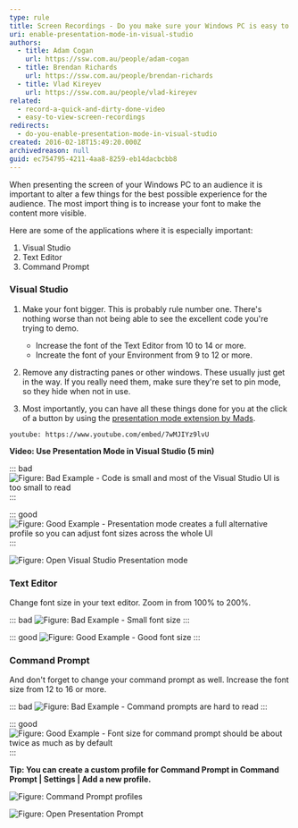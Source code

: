 ```yaml
---
type: rule
title: Screen Recordings - Do you make sure your Windows PC is easy to view?
uri: enable-presentation-mode-in-visual-studio
authors:
  - title: Adam Cogan
    url: https://ssw.com.au/people/adam-cogan
  - title: Brendan Richards
    url: https://ssw.com.au/people/brendan-richards
  - title: Vlad Kireyev
    url: https://ssw.com.au/people/vlad-kireyev
related:
  - record-a-quick-and-dirty-done-video
  - easy-to-view-screen-recordings
redirects:
  - do-you-enable-presentation-mode-in-visual-studio
created: 2016-02-18T15:49:20.000Z
archivedreason: null
guid: ec754795-4211-4aa8-8259-eb14dacbcbb8
---
```

<!--endintro-->

When presenting the screen of your Windows PC to an audience it is important to alter a few things for the best possible experience for the audience. The most import thing is to increase your font to make the content more visible.

Here are some of the applications where it is especially important:

1. Visual Studio
2. Text Editor
3. Command Prompt

### Visual Studio

1. Make your font bigger. This is probably rule number one. There's nothing worse than not being able to see the excellent code you're trying to demo.

   * Increase the font of the Text Editor from 10 to 14 or more.
   * Increate the font of your Environment from 9 to 12 or more.
2. Remove any distracting panes or other windows. These usually just get in the way. If you really need them, make sure they're set to pin mode, so they hide when not in use.
3. Most importantly, you can have all these things done for you at the click of a button by using the [presentation mode extension by Mads](https://devblogs.microsoft.com/visualstudio/use-visual-studio-in-presentation-mode/).

`youtube: https://www.youtube.com/embed/7wMJIYz9lvU`

**Video: Use Presentation Mode in Visual Studio (5 min)** 

::: bad
![Figure: Bad Example - Code is small and most of the Visual Studio UI is too small to read](present_off.png)
:::

::: good
![Figure: Good Example - Presentation mode creates a full alternative profile so you can adjust font sizes across the whole UI](present_on.png)
:::

![Figure: Open Visual Studio Presentation mode](open-vs-presentation-mode.png)

### Text Editor

Change font size in your text editor. Zoom in from 100% to 200%.

::: bad
![Figure: Bad Example - Small font size](text-editor-bad.png)
:::

::: good
![Figure: Good Example - Good font size](text-editor-good.png)
:::

### Command Prompt

And don't forget to change your command prompt as well. Increase the font size from 12 to 16 or more.

::: bad
![Figure: Bad Example - Command prompts are hard to read](cmd-bad.png)
:::

::: good
![Figure: Good Example - Font size for command prompt should be about twice as much as by default](cmd-good.png)
:::

**Tip: You can create a custom profile for Command Prompt in Command Prompt | Settings | Add a new profile.**

![Figure: Command Prompt profiles](command-prompt-profiles.png)

![Figure: Open Presentation Prompt](cmd-open-presentation-mode.png)